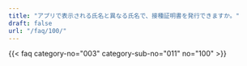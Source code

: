 ```yaml
---
title: "アプリで表示される氏名と異なる氏名で、接種証明書を発行できますか。"
draft: false
url: "/faq/100/"
---
```


{{< faq category-no="003" category-sub-no="011" no="100" >}}
